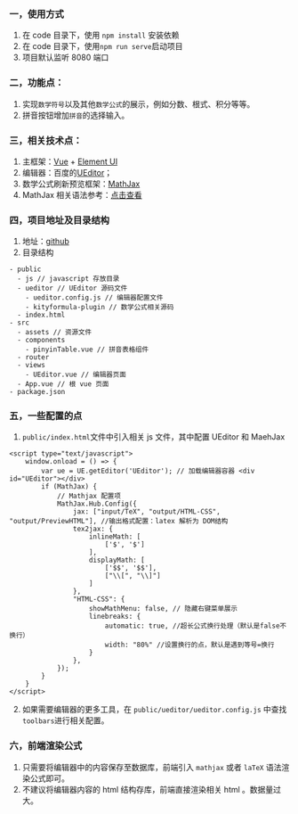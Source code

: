 ### 一，使用方式
1. 在 code 目录下，使用 `npm install` 安装依赖
2. 在 code 目录下，使用`npm run serve`启动项目
3. 项目默认监听 8080 端口

### 二，功能点：
1. 实现`数学符号`以及其他`数学公式`的展示，例如分数、根式、积分等等。
2. 拼音按钮增加`拼音`的选择输入。

### 三，相关技术点：
1. 主框架：[Vue](https://cn.vuejs.org/v2/guide/) + [Element UI](https://element.eleme.cn/#/zh-CN)
2. 编辑器：百度的[UEditor](https://github.com/fex-team/ueditor)；
3. 数学公式刷新预览框架：[MathJax](https://github.com/mathjax/MathJax-src)
4. MathJax 相关语法参考：[点击查看](https://www.qianwenma.cn/2018/05/17/mathjax-yu-fa-can-kao/)

### 四，项目地址及目录结构
1. 地址：[github](https://github.com/zhangkai0621/vue-math-edit/tree/master/code)
2. 目录结构
```
- public
  - js // javascript 存放目录
  - ueditor // UEditor 源码文件
    - ueditor.config.js // 编辑器配置文件
    - kityformula-plugin // 数学公式相关源码
  - index.html 
- src
  - assets // 资源文件
  - components 
    - pinyinTable.vue // 拼音表格组件
  - router 
  - views
    - UEditor.vue // 编辑器页面
  - App.vue // 根 vue 页面
- package.json
```

### 五，一些配置的点
1. `public/index.html`文件中引入相关 js 文件，其中配置 UEditor 和 MaehJax
```
<script type="text/javascript">
    window.onload = () => {
        var ue = UE.getEditor('UEditor'); // 加载编辑器容器 <div id="UEditor"></div>
        if (MathJax) {
            // Mathjax 配置项
            MathJax.Hub.Config({
                jax: ["input/TeX", "output/HTML-CSS", "output/PreviewHTML"], //输出格式配置：latex 解析为 DOM结构
                tex2jax: {
                    inlineMath: [
                        ['$', '$']
                    ],
                    displayMath: [
                        ['$$', '$$'],
                        ["\\[", "\\]"]
                    ]
                },
                "HTML-CSS": {
                    showMathMenu: false, // 隐藏右键菜单展示
                    linebreaks: {
                        automatic: true, //超长公式换行处理（默认是false不换行）
                        width: "80%" //设置换行的点，默认是遇到等号=换行
                    }
                },
            });
        }
    }
</script>
```

2. 如果需要编辑器的更多工具，在 `public/ueditor/ueditor.config.js` 中查找`toolbars`进行相关配置。

### 六，前端渲染公式
1. 只需要将编辑器中的内容保存至数据库，前端引入 `mathjax` 或者 `laTeX` 语法渲染公式即可。
2. 不建议将编辑器内容的 html 结构存库，前端直接渲染相关 html 。数据量过大。

